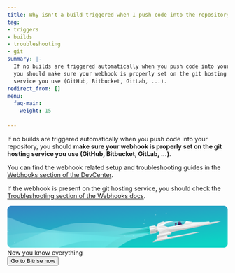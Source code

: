```yaml
---
title: Why isn't a build triggered when I push code into the repository?
tag:
- triggers
- builds
- troubleshooting
- git
summary: |-
  If no builds are triggered automatically when you push code into your repository,
  you should make sure your webhook is properly set on the git hosting
  service you use (GitHub, Bitbucket, GitLab, ...).
redirect_from: []
menu:
  faq-main:
    weight: 15

---
```

If no builds are triggered automatically when you push code into your repository, you should **make sure your webhook is properly set on the git hosting service you use (GitHub, Bitbucket, GitLab, ...)**.

You can find the webhook related setup and troubleshooting guides in the [Webhooks section of the DevCenter](/webhooks/).

If the webhook is present on the git hosting service, you should check the [Troubleshooting section of the Webhooks docs](/webhooks/troubleshooting).

<div class="banner">
	<img src="/assets/images/banner-bg-888x170.png" style="border: none;">
	<div class="deploy-text">Now you know everything </div>
	<a target="_blank" href="https://app.bitrise.io/dashboard/builds"><button class="button">Go to Bitrise now</button></a>
</div>